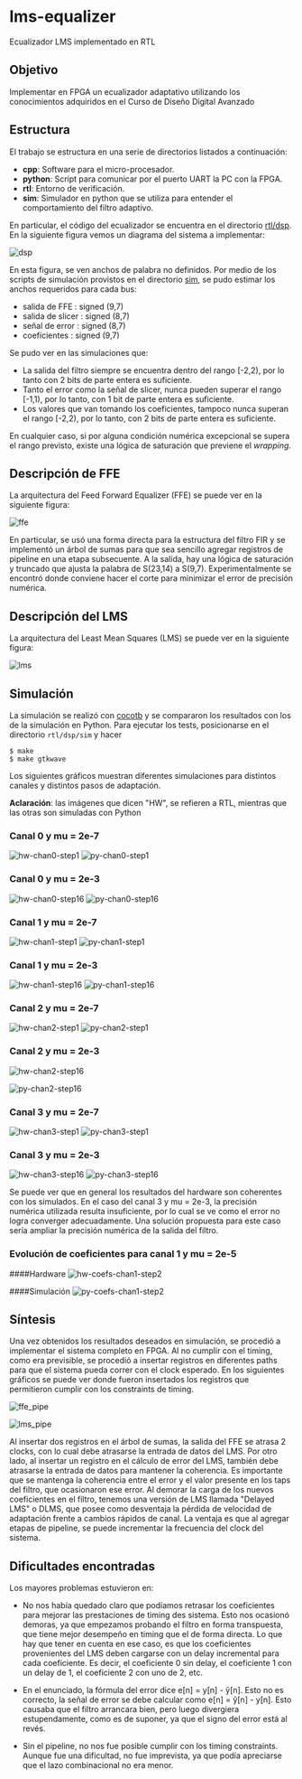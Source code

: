# lms-equalizer

Ecualizador LMS implementado en RTL

## Objetivo

Implementar en FPGA un ecualizador adaptativo utilizando los conocimientos adquiridos en el Curso de Diseño Digital Avanzado

## Estructura 

El trabajo se estructura en una serie de directorios listados a continuación:

* **cpp**: Software para el micro-procesador.
* **python**: Script para comunicar por el puerto UART la PC con la FPGA.
* **rtl**: Entorno de verificación.
* **sim**: Simulador en python que se utiliza para entender el comportamiento del filtro adaptivo.

En particular, el código del ecualizador se encuentra en el directorio [rtl/dsp](./rtl/dsp). En la siguiente figura vemos un diagrama del sistema a implementar:

![dsp]

En esta figura, se ven anchos de palabra no definidos. Por medio de los scripts de simulación provistos en el directorio [sim](./sim), se pudo estimar los anchos requeridos para cada bus:

* salida de FFE    : signed (9,7)
* salida de slicer : signed (8,7)
* señal de error   : signed (8,7)
* coeficientes     : signed (9,7) 

Se pudo ver en las simulaciones que:
* La salida del filtro siempre se encuentra dentro del rango [-2,2), por lo tanto con 2 bits de parte entera es suficiente.
* Tanto el error como la señal de slicer, nunca pueden superar el rango [-1,1), por lo tanto, con 1 bit de parte entera es suficiente.
* Los valores que van tomando los coeficientes, tampoco nunca superan  el rango [-2,2), por lo tanto, con 2 bits de parte entera es suficiente.

En cualquier caso, si por alguna condición numérica excepcional se supera el rango previsto, existe una lógica de saturación que previene el *wrapping*. 

## Descripción de FFE

La arquitectura del Feed Forward Equalizer (FFE) se puede ver en la siguiente figura:

![ffe]

En particular, se usó una forma directa para la estructura del filtro FIR y se implementó un árbol de sumas para que sea sencillo agregar registros de pipeline en una etapa subsecuente. A la salida, hay una lógica de saturación y truncado que ajusta la palabra de S(23,14) a S(9,7). Experimentalmente se encontró donde conviene hacer el corte para minimizar el error de precisión numérica.

## Descripción del LMS

La arquitectura del Least Mean Squares (LMS) se puede ver en la siguiente figura:

![lms]

## Simulación

La simulación se realizó con [cocotb](https://github.com/cocotb/cocotb) y se compararon los resultados con los de la simulación en Python. Para ejecutar los tests, posicionarse en el directorio `rtl/dsp/sim` y hacer

```
$ make
$ make gtkwave
```

Los siguientes gráficos muestran diferentes simulaciones para distintos canales y distintos pasos de adaptación.

**Aclaración**: las imágenes que dicen "HW", se refieren a RTL, mientras que las otras son simuladas con Python

### Canal 0 y mu = 2e-7

![hw-chan0-step1]
![py-chan0-step1]

### Canal 0 y mu = 2e-3

![hw-chan0-step16]
![py-chan0-step16]

### Canal 1 y mu = 2e-7

![hw-chan1-step1]
![py-chan1-step1]

### Canal 1 y mu = 2e-3

![hw-chan1-step16]
![py-chan1-step16]

### Canal 2 y mu = 2e-7

![hw-chan2-step1]
![py-chan2-step1]

### Canal 2 y mu = 2e-3

![hw-chan2-step16]


![py-chan2-step16]

### Canal 3 y mu = 2e-7

![hw-chan3-step1]
![py-chan3-step1]

### Canal 3 y mu = 2e-3

![hw-chan3-step16]
![py-chan3-step16]

Se puede ver que en general los resultados del hardware son coherentes con los simulados. En el caso del canal 3 y mu = 2e-3, la precisión numérica utilizada resulta insuficiente, por lo cual se ve como el error no logra converger adecuadamente. Una solución propuesta para este caso sería ampliar la precisión numérica de la salida del filtro.

### Evolución de coeficientes para canal 1 y mu = 2e-5

####Hardware
![hw-coefs-chan1-step2]

####Simulación
![py-coefs-chan1-step2]

## Síntesis

Una vez obtenidos los resultados deseados en simulación, se procedió a implementar el sistema completo en FPGA. Al no cumplir con el timing, como era previsible, se procedió a insertar registros en diferentes paths para que el sistema pueda correr con el clock esperado. En los siguientes gráficos se puede ver donde fueron insertados los registros que permitieron cumplir con los constraints de timing.

![ffe_pipe]

![lms_pipe]

Al insertar dos registros en el árbol de sumas, la salida del FFE se atrasa 2 clocks, con lo cual debe atrasarse la entrada de datos del LMS. Por otro lado, al insertar un registro en el cálculo de error del LMS, también debe atrasarse la entrada de datos para mantener la coherencia. Es importante que se mantenga la coherencia entre el error y el valor presente en los taps del filtro, que ocasionaron ese error. 
Al demorar la carga de los nuevos coeficientes en el filtro, tenemos una versión de LMS llamada "Delayed LMS" o DLMS, que posee como desventaja la pérdida de velocidad de adaptación frente a cambios rápidos de canal. La ventaja es que al agregar etapas de pipeline, se puede incrementar la frecuencia del clock del sistema.

## Dificultades encontradas

Los mayores problemas estuvieron en:

* No nos había quedado claro que podíamos retrasar los coeficientes para mejorar las prestaciones de timing des sistema. Esto nos ocasionó demoras, ya que empezamos probando el filtro en forma transpuesta, que tiene mejor desempeño en timing que el de forma directa. Lo que hay que tener en cuenta en ese caso, es que los coeficientes provenientes del LMS deben cargarse con un delay incremental para cada coeficiente. Es decir, el coeficiente 0 sin delay, el coeficiente 1 con un delay de 1, el coeficiente 2 con uno de 2, etc.

* En el enunciado, la fórmula del error dice e[n] = y[n] - ŷ[n]. Esto no es correcto, la señal de error se debe calcular como e[n] = ŷ[n] - y[n]. Esto causaba que el filtro arrancara bien, pero luego divergiera estupendamente, como es de suponer, ya que el signo del error está al revés.

* Sin el pipeline, no nos fue posible cumplir con los timing constraints. Aunque fue una dificultad, no fue imprevista, ya que podía apreciarse que el lazo combinacional no era menor.

[dsp]: img/dsp.png
[ffe]: img/FFE.png
[ffe_pipe]: img/FFE_pipeline.png
[lms]: img/LMS.png
[lms_pipe]: img/LMS_pipeline.png

[hw-chan0-step1]: img/hw-chan0-step1.png
[hw-chan0-step16]: img/hw-chan0-step16.png
[hw-chan1-step1]: img/hw-chan1-step1.png
[hw-chan1-step16]: img/hw-chan1-step16.png
[hw-chan2-step1]: img/hw-chan2-step1.png
[hw-chan2-step16]: img/hw-chan2-step16.png
[hw-chan3-step1]: img/hw-chan3-step1.png
[hw-chan3-step16]: img/hw-chan3-step16.png
[py-chan0-step1]: img/py-chan0-step1.png
[py-chan0-step16]: img/py-chan0-step16.png
[py-chan1-step1]: img/py-chan1-step1.png
[py-chan1-step16]: img/py-chan1-step16.png
[py-chan2-step1]: img/py-chan2-step1.png
[py-chan2-step16]: img/py-chan2-step16.png
[py-chan3-step1]: img/py-chan3-step1.png
[py-chan3-step16]: img/py-chan3-step16.png

[hw-coefs-chan1-step2]: img/hw-coefs-chan1-step2.png
[py-coefs-chan1-step2]: img/py-coefs-chan1-step2.png

